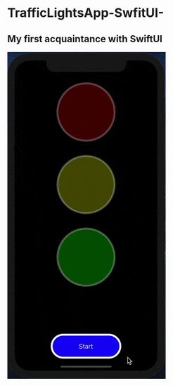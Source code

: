 # TrafficLightsApp-SwfitUI-

## My first acquaintance with SwiftUI


![preview](https://github.com/ddyack/TrafficLightsApp-SwfitUI-/blob/main/trafficLightsSwiftUI.gif)
